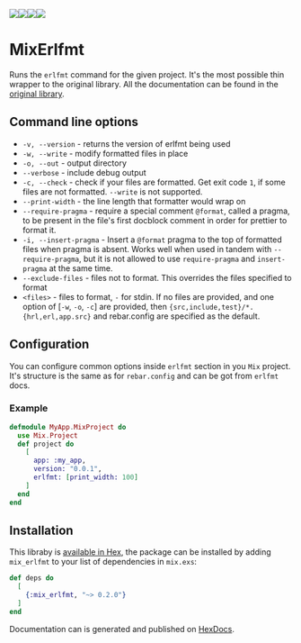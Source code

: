 [![](https://img.shields.io/hexpm/dt/mix_erlfmt.svg?style=flat-square)](https://hex.pm/packages/mix_erlfmt)[![](https://img.shields.io/hexpm/v/mix_erlfmt.svg?style=flat-square)](https://hex.pm/packages/mix_erlfmt)[![](https://img.shields.io/hexpm/l/mix_erlfmt.svg?style=flat-square)](https://hex.pm/packages/mix_erlfmt)[![](https://img.shields.io/maintenance/yes/2021.svg?style=flat-square)](https://github.com/Virviil/mix_erlfmt)

# MixErlfmt

Runs the `erlfmt` command for the given project. It's the most possible thin wrapper
to the original library. All the documentation can be found in the [original library](https://hex.pm/packages/erlfmt).

## Command line options

* `-v, --version` - returns the version of erlfmt being used
* `-w, --write` - modify formatted files in place
* `-o, --out` - output directory
* `--verbose` - include debug output
* `-c, --check` - check if your files are formatted. Get exit code `1`,
    if some files are not formatted. `--write` is not supported.
* `--print-width` - the line length that formatter would wrap on
* `--require-pragma` - require a special comment `@format`, called a pragma,
    to be present in the file's first docblock comment in order for prettier to format it.
* `-i, --insert-pragma` - Insert a `@format` pragma to the top of formatted files when pragma is absent.
    Works well when used in tandem with `--require-pragma`,
    but it is not allowed to use `require-pragma` and `insert-pragma` at the same time.
* `--exclude-files` - files not to format. This overrides the files specified to format
* `<files>` - files to format, `-` for stdin. If no files are provided,
    and one option of [`-w`, `-o`, `-c`] are provided,
    then `{src,include,test}/*.{hrl,erl,app.src}` and rebar.config are specified as the default.

## Configuration
You can configure common options inside `erlfmt` section in you `Mix` project.
It's structure is the same as for `rebar.config` and can be got from `erlfmt` docs.

### Example

```elixir
defmodule MyApp.MixProject do
  use Mix.Project
  def project do
    [
      app: :my_app,
      version: "0.0.1",
      erlfmt: [print_width: 100]
    ]
  end
end
```

## Installation

This libraby is [available in Hex](https://hex.pm/packages/mix_erlfmt), the package can be installed
by adding `mix_erlfmt` to your list of dependencies in `mix.exs`:

```elixir
def deps do
  [
    {:mix_erlfmt, "~> 0.2.0"}
  ]
end
```

Documentation can is generated and published on [HexDocs](https://hexdocs.pm/mix_erlfmt).
